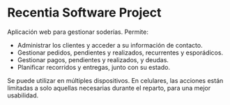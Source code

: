 # Recentia Software Project

Aplicación web para gestionar soderías. Permite:

- Administrar los clientes y acceder a su información de contacto.
- Gestionar pedidos, pendientes y realizados, recurrentes y esporádicos.
- Gestionar pagos, pendientes y realizados, y deudas.
- Planificar recorridos y entregas, junto con su estado.

Se puede utilizar en múltiples dispositivos. En celulares, las acciones están limitadas a solo aquellas necesarias durante el reparto, para una mejor usabilidad.
